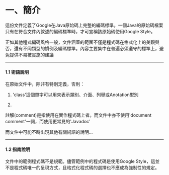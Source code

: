 # 一、簡介
這份文件定義了Google在Java原始碼上完整的編碼標準。一個Java的原始碼檔案只有在符合文件內敘述的編碼標準時，才可宣稱該原始碼使用Google Style。

正如其他程式編碼風格一般，文件涵蓋的範圍不僅是程式碼在格式化上的美觀與否，還有不同類型的慣例及編碼標準。內容主要集中在普遍必須遵守的標準上，避免提供不易被實施的建議


---



#### **1.1 術語說明**

在原始文件中，除非有特別定義，否則：

1. 'class'這個單字可以用來表示類別、介面、列舉或Anotation型別

1. 
註解(comment)是指使用在實作程式碼上者。而文件中亦不使用'document comment'一詞，而使用更常見的'Javadoc'

而文件中可能不時出現其他有關術語的說明...



---



#### **1.2 指南說明**
文件中的範例程式碼不是規範。儘管範例中的程式碼是使用Google Style，這並不是程式碼唯一的呈現方式，且格式化程式碼的選擇也不應成為強制性的規定。











